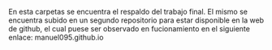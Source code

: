 En esta carpetas se encuentra el respaldo del trabajo final. 
El mismo se encuentra subido en un segundo repositorio para estar disponible en la web de github, 
el cual puese ser observado en fucionamiento en el siguiente enlace:
manuel095.github.io
